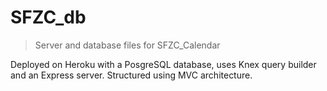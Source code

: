# SFZC_db
>Server and database files for SFZC_Calendar

Deployed on Heroku with a PosgreSQL database, uses Knex query builder and an Express server.
Structured using MVC architecture.
